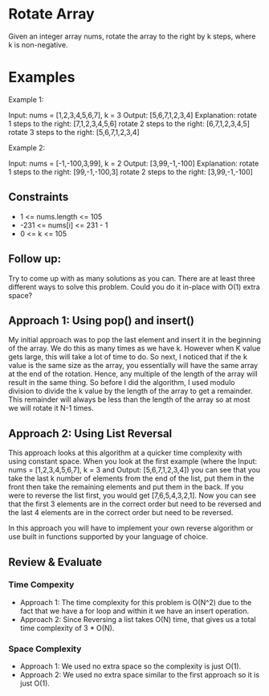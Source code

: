 # Rotate Array

Given an integer array nums, rotate the array to the right by k steps, where k is non-negative.

# Examples

Example 1:

Input: nums = [1,2,3,4,5,6,7], k = 3
Output: [5,6,7,1,2,3,4]
Explanation:
rotate 1 steps to the right: [7,1,2,3,4,5,6]
rotate 2 steps to the right: [6,7,1,2,3,4,5]
rotate 3 steps to the right: [5,6,7,1,2,3,4]

Example 2:

Input: nums = [-1,-100,3,99], k = 2
Output: [3,99,-1,-100]
Explanation:
rotate 1 steps to the right: [99,-1,-100,3]
rotate 2 steps to the right: [3,99,-1,-100]

## Constraints

- 1 <= nums.length <= 105
- -231 <= nums[i] <= 231 - 1
- 0 <= k <= 105

## Follow up:

Try to come up with as many solutions as you can. There are at least three different ways to solve this problem.
Could you do it in-place with O(1) extra space?

## Approach 1: Using pop() and insert()

My initial approach was to pop the last element and insert it in the beginning of the array. We do this as many times as we have k. However when K value gets large, this will take a lot of time to do. So next, I noticed that if the k value is the same size as the array, you essentially will have the same array at the end of the rotation. Hence, any multiple of the length of the array will result in the same thing. So before I did the algorithm, I used modulo division to divide the k value by the length of the array to get a remainder. This remainder will always be less than the length of the array so at most we will rotate it N-1 times.

## Approach 2: Using List Reversal

This approach looks at this algorithm at a quicker time complexity with using constant space. When you look at the first example (where the Input: nums = [1,2,3,4,5,6,7], k = 3 and Output: [5,6,7,1,2,3,4]) you can see that you take the last k number of elements from the end of the list, put them in the front then take the remaining elements and put them in the back. If you were to reverse the list first, you would get [7,6,5,4,3,2,1]. Now you can see that the first 3 elements are in the correct order but need to be reversed and the last 4 elements are in the correct order but need to be reversed.

In this approach you will have to implement your own reverse algorithm or use built in functions supported by your language of choice.

## Review & Evaluate

### Time Compexity

- Approach 1: The time complexity for this problem is O(N^2) due to the fact that we have a for loop and within it we have an insert operation.
- Approach 2: Since Reversing a list takes O(N) time, that gives us a total time complexity of 3 \* O(N).

### Space Complexity

- Approach 1: We used no extra space so the complexity is just O(1).
- Approach 2: We used no extra space similar to the first approach so it is just O(1).

